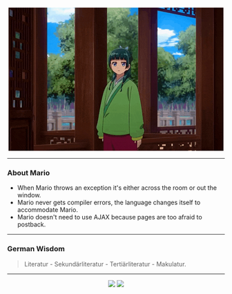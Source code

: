 <p align="center">
  <img src="assets/maomao.gif" />
</p>

---

### About Mario
- When Mario throws an exception it's either across the room or out the window.
- Mario never gets compiler errors, the language changes itself to accommodate Mario.
- Mario doesn't need to use AJAX because pages are too afraid to postback.

---

### German Wisdom
> Literatur - Sekundärliteratur - Tertiärliteratur - Makulatur.

---

<p align="center">
  <a>
    <img height="180em" src="https://github-readme-stats-eight-theta.vercel.app/api?username=Torfkopp&show_icons=true&theme=dark&include_all_commits=true&count_private=true"/>
  </a>
  <a href="https://github.com/Torfkopp?tab=repositories">
    <img height="180em" src="https://github-readme-stats-eight-theta.vercel.app/api/top-langs/?username=torfkopp&layout=compact&theme=dark&langs_count=8&hide=java"/>
  </a>
</p>

